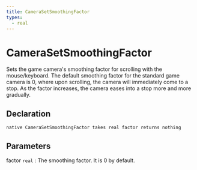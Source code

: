 ```yaml
---
title: CameraSetSmoothingFactor
types:
  - real
---
```


# CameraSetSmoothingFactor
Sets the game camera's smoothing factor for scrolling with the mouse/keyboard. The default smoothing factor for the standard game camera is 0, where upon scrolling, the camera will immediately come to a stop. As the factor increases, the camera eases into a stop more and more gradually.

## Declaration

```jass
native CameraSetSmoothingFactor takes real factor returns nothing
```

## Parameters
factor `real`
: The smoothing factor. It is 0 by default.
